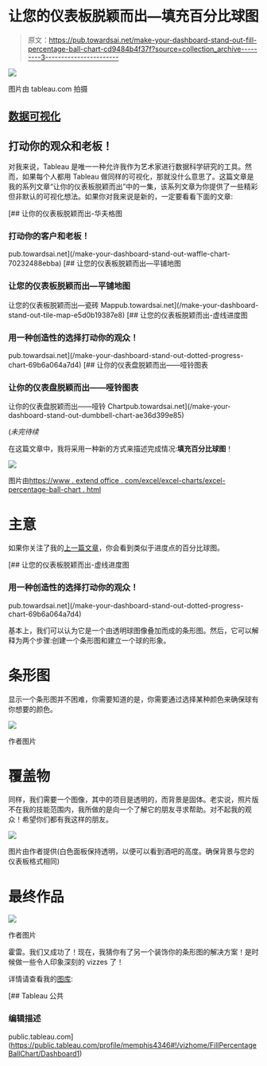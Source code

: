 # 让您的仪表板脱颖而出—填充百分比球图

> 原文：<https://pub.towardsai.net/make-your-dashboard-stand-out-fill-percentage-ball-chart-cd9484b4f37f?source=collection_archive---------3----------------------->

![](img/591a199ba77ee429c441c344cd1276bf.png)

图片由 tableau.com 拍摄

## [数据可视化](https://towardsai.net/p/category/data-visualization)

## 打动你的观众和老板！

对我来说，Tableau 是唯一一种允许我作为艺术家进行数据科学研究的工具。然而，如果每个人都用 Tableau 做同样的可视化，那就没什么意思了。这篇文章是我的系列文章“让你的仪表板脱颖而出”中的一集，该系列文章为你提供了一些精彩但非默认的可视化想法。如果你对我来说是新的，一定要看看下面的文章:

[](/make-your-dashboard-stand-out-waffle-chart-70232488ebba) [## 让你的仪表板脱颖而出-华夫格图

### 打动你的客户和老板！

pub.towardsai.net](/make-your-dashboard-stand-out-waffle-chart-70232488ebba) [](/make-your-dashboard-stand-out-tile-map-e5d0b19387e8) [## 让您的仪表板脱颖而出—平铺地图

### 让您的仪表板脱颖而出—平铺地图

让您的仪表板脱颖而出—瓷砖 Mappub.towardsai.net](/make-your-dashboard-stand-out-tile-map-e5d0b19387e8) [](/make-your-dashboard-stand-out-dotted-progress-chart-69b6a064a7d4) [## 让您的仪表板脱颖而出-虚线进度图

### 用一种创造性的选择打动你的观众！

pub.towardsai.net](/make-your-dashboard-stand-out-dotted-progress-chart-69b6a064a7d4) [](/make-your-dashboard-stand-out-dumbbell-chart-ae36d399e85) [## 让你的仪表盘脱颖而出——哑铃图表

### 让你的仪表盘脱颖而出——哑铃图表

让你的仪表盘脱颖而出——哑铃 Chartpub.towardsai.net](/make-your-dashboard-stand-out-dumbbell-chart-ae36d399e85) 

(*未完待续*

在这篇文章中，我将采用一种新的方式来描述完成情况:**填充百分比球图**！

![](img/bde9511ed2c29f7c1fe6d968f2f7f19f.png)

图片由[https://www . extend office . com/excel/excel-charts/excel-percentage-ball-chart . html](https://www.extendoffice.com/excel/excel-charts/excel-percentage-ball-chart.html)

# 主意

如果你关注了我的[上一篇文章](/make-your-dashboard-stand-out-dotted-progress-chart-69b6a064a7d4)，你会看到类似于进度点的百分比球图。

[](/make-your-dashboard-stand-out-dotted-progress-chart-69b6a064a7d4) [## 让您的仪表板脱颖而出-虚线进度图

### 用一种创造性的选择打动你的观众！

pub.towardsai.net](/make-your-dashboard-stand-out-dotted-progress-chart-69b6a064a7d4) 

基本上，我们可以认为它是一个由透明球图像叠加而成的条形图。然后，它可以解释为两个步骤:创建一个条形图和建立一个球的形象。

# 条形图

显示一个条形图并不困难，你需要知道的是，你需要通过选择某种颜色来确保球有你想要的颜色。

![](img/4d858c9c510000f4080b566385912e47.png)

作者图片

# 覆盖物

同样，我们需要一个图像，其中的项目是透明的，而背景是固体。老实说，照片版不在我的技能范围内，我所做的是向一个了解它的朋友寻求帮助。对不起我的观众！希望你们都有我这样的朋友。

![](img/44b99afc84e378938955624f4cfe5b24.png)

图片由作者提供(白色面板保持透明，以便可以看到酒吧的高度。确保背景与您的仪表板格式相同)

# 最终作品

![](img/8cd7a9b00a764299caf3ed0a5bc3c1cd.png)

作者图片

霍雷。我们又成功了！现在，我猜你有了另一个装饰你的条形图的解决方案！是时候做一些令人印象深刻的 vizzes 了！

详情请查看我的[图库](https://public.tableau.com/profile/memphis4346#!/vizhome/FillPercentageBallChart/Dashboard1):

 [## Tableau 公共

### 编辑描述

public.tableau.com](https://public.tableau.com/profile/memphis4346#!/vizhome/FillPercentageBallChart/Dashboard1)